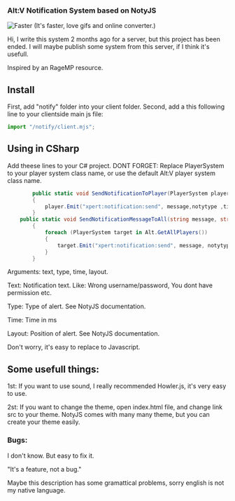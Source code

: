 ### Alt:V Notification System based on NotyJS
![Faster](https://i.imgur.com/61FiahY.gif)
(It's faster, love gifs and online converter.)

Hi, I write this system 2 months ago for a server, but this project has been ended. I will maybe publish some system from this server, if I think it's usefull.

Inspired by an RageMP resource. 
## Install
First, add "notify" folder into your client folder.
Second, add a this following line to your clientside main js file:
```javascript
import "/notify/client.mjs";
```

## Using in CSharp
Add theese lines to your C# project. 
DONT FORGET: Replace PlayerSystem to your player system class name, or use the default Alt:V player system class name.
```C#
        public static void SendNotificationToPlayer(PlayerSystem player, string message, string notytype, int time = 5000, string layout = "topRight")
        {
            player.Emit("xpert:notification:send", message,notytype ,time, layout);
        }
	public static void SendNotificationMessageToAll(string message, string notytype, int time = 5000, string layout = "topRight")
        {
            foreach (PlayerSystem target in Alt.GetAllPlayers())
            {
                target.Emit("xpert:notification:send", message, notytype, time, layout);
            }
        }
```
Arguments: text, type, time, layout. 

Text: Notification text. Like: Wrong username/password, You dont have permission etc.

Type: Type of alert. See NotyJS documentation.

Time: Time in ms

Layout: Position of alert. See NotyJS documentation.

Don't worry, it's easy to replace to Javascript. 

## Some usefull things:
1st: If you want to use sound, I really recommended Howler.js, it's very easy to use.

2st: If you want to change the theme, open index.html file, and change link src to your theme. NotyJS comes with many many theme, but you can create your theme easily.


### Bugs:
I don't know. But easy to fix it. 

"It's a feature, not a bug."

Maybe this description has some gramattical problems, sorry english is not my native language.
